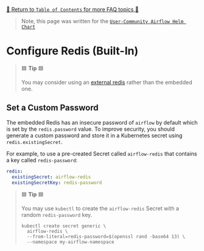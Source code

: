 [🔗 Return to `Table of Contents` for more FAQ topics 🔗](https://github.com/airflow-helm/charts/tree/main/charts/airflow#frequently-asked-questions)

> Note, this page was written for the [`User-Community Airflow Helm Chart`](https://github.com/airflow-helm/charts/tree/main/charts/airflow)

# Configure Redis (Built-In)

> 🟦 __Tip__ 🟦
>
> You may consider using an [external redis](external-redis.md) rather than the embedded one.

## Set a Custom Password

The embedded Redis has an insecure password of `airflow` by default which is set by the `redis.password` value.
To improve security, you should generate a custom password and store it in a Kubernetes secret using `redis.existingSecret`.

For example, to use a pre-created Secret called `airflow-redis` that contains a key called `redis-password`:

```yaml
redis:
  existingSecret: airflow-redis
  existingSecretKey: redis-password
```

> 🟦 __Tip__ 🟦
>
> You may use `kubectl` to create the `airflow-redis` Secret with a random `redis-password` key.
>
> ```shell
> kubectl create secret generic \
>   airflow-redis \
>   --from-literal=redis-password=$(openssl rand -base64 13) \
>   --namespace my-airflow-namespace
> ```
